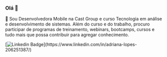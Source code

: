 ### Olá 👋

🤔 Sou Desenvolvedora Mobile na Cast Group e curso Tecnologia em análise e desenvolvimento de sistemas. Além do curso e do trabalho, procuro participar de programas de treinamento, webinars, bootcamps, cursos e tudo mais que possa contribuir para agregar conhecimento.
 
[![Linkedin Badge](https://img.shields.io/badge/-LinkedIn-blue?style=flat-square&logo=Linkedin&logoColor=white&link=[https://www.linkedin.com/in/adriana-vilar](https://www.linkedin.com/in/adriana-lopes-206251387/))](https://www.linkedin.com/in/adriana-lopes-206251387/)

<!--
**adrianaVilar/adrianaVilar** is a ✨ _special_ ✨ repository because its `README.md` (this file) appears on your GitHub profile.

Here are some ideas to get you started:

- 🔭 I’m currently working on ...
- 🌱 I’m currently learning ...
- 👯 I’m looking to collaborate on ...
- 🤔 I’m looking for help with ...
- 💬 Ask me about ...
- 📫 How to reach me: ...
- 😄 Pronouns: ...
- ⚡ Fun fact: ...
-->
